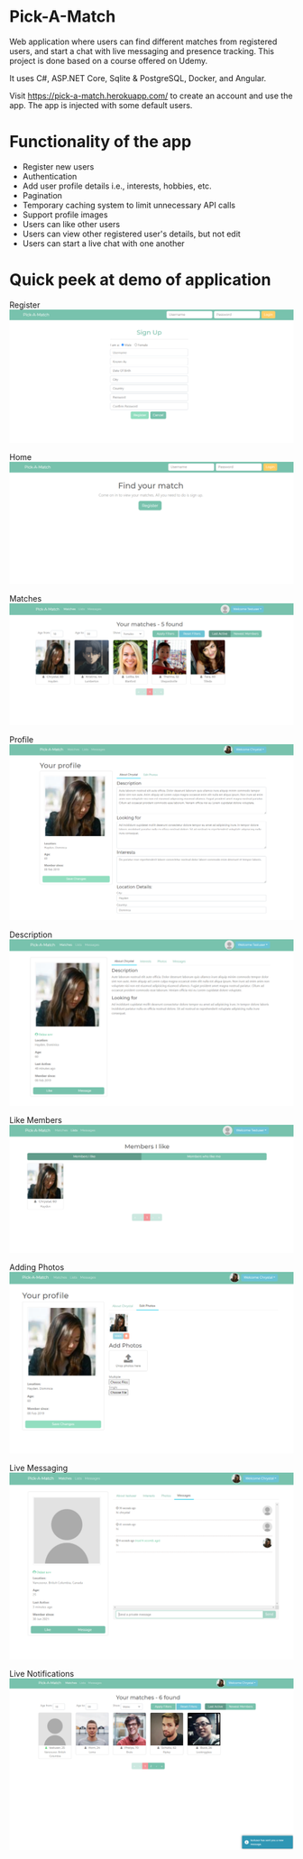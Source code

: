 # Pick-A-Match
Web application where users can find different matches from registered users, and start a chat with live messaging and presence tracking. This project is done based on a course offered on Udemy.

It uses C#, ASP.NET Core, Sqlite & PostgreSQL, Docker, and Angular.

Visit https://pick-a-match.herokuapp.com/ to create an account and use the app. The app is injected with some default users.

# Functionality of the app
- Register new users
- Authentication
- Add user profile details i.e., interests, hobbies, etc.
- Pagination
- Temporary caching system to limit unnecessary API calls
- Support profile images
- Users can like other users
- Users can view other registered user's details, but not edit
- Users can start a live chat with one another

# Quick peek at demo of application

Register
<img src="readme/register.PNG">

Home
<img src="readme/home.PNG">

Matches
<img src="readme/matches.PNG">

Profile
<img src="readme/profile.PNG">

Description
<img src="readme/userdescription.PNG">

Like Members
<img src="readme/memberslike.PNG">

Adding Photos
<img src="readme/addphotos.PNG">

Live Messaging
<img src="readme/livechat.PNG">

Live Notifications
<img src="readme/livenotifications.PNG">
